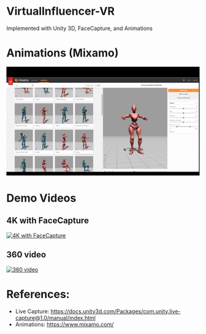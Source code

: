 # VirtualInfluencer-VR
Implemented with Unity 3D, FaceCapture, and Animations

# Animations (Mixamo)

![Talk animation](https://github.com/duyhho/VirtualInfluencer-VR/blob/main/Media/mixamo.gif?raw=true)

# Demo Videos
## 4K with FaceCapture
[![4K with FaceCapture](http://img.youtube.com/vi/jyXHmggrLQA/0.jpg)](https://youtu.be/jyXHmggrLQA)

## 360 video
[![360 video](http://img.youtube.com/vi/8AF-a2oYSFg/0.jpg)](https://youtu.be/8AF-a2oYSFg)


# References:
- Live Capture: https://docs.unity3d.com/Packages/com.unity.live-capture@1.0/manual/index.html
- Animations: https://www.mixamo.com/
